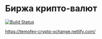 # Биржа крипто-валют

[![Build Status](https://travis-ci.org/temofeyk/xchange.svg?branch=master)](https://travis-ci.org/temofeyk/xchange)

https://temofey-crypto-xchange.netlify.com/
